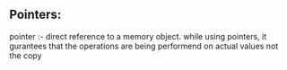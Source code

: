 ## Pointers:

pointer :- direct reference to a memory object.
while using pointers, it gurantees that the operations are being performend on actual values not the copy